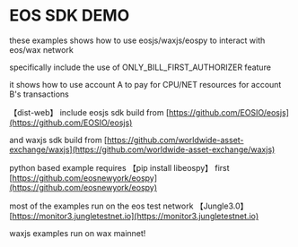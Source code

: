 # EOS SDK DEMO
these examples shows how to use eosjs/waxjs/eospy  to interact with eos/wax network

specifically include the use of ONLY_BILL_FIRST_AUTHORIZER feature

it shows how to use account A to pay for CPU/NET resources for account B's transactions

【dist-web】 include eosjs sdk build from [https://github.com/EOSIO/eosjs](https://github.com/EOSIO/eosjs)

and waxjs sdk build from [https://github.com/worldwide-asset-exchange/waxjs](https://github.com/worldwide-asset-exchange/waxjs)

python based example requires 【pip install libeospy】 first
[https://github.com/eosnewyork/eospy](https://github.com/eosnewyork/eospy)

most of the examples run on the eos test network 【Jungle3.0】
[https://monitor3.jungletestnet.io](https://monitor3.jungletestnet.io)

waxjs examples run on wax mainnet!
